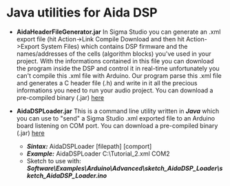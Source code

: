 # Java utilities for Aida DSP 

* __AidaHeaderFileGenerator.jar__
In Sigma Studio you can generate an .xml export file (hit Action->Link Compile Download and then hit Action->Export System Files)
which contains DSP firmware and the names/addresses of the cells (algorithm blocks) you've used in your project.
With the informations contained in this file you can download the program inside the DSP and control it in real-time 
unfortunately you can't compile this .xml file with Arduino. 
Our program parse this .xml file and generates a C header file (.h) and write in it all the precious informations you need to 
run your audio project. You can download a pre-compiled binary (.jar) [here](../Java/AidaHeaderFileGenerator/bin) 

* __AidaDSPLoader.jar__
This is a command line utility written in _**Java**_ which you can use to "send" a Sigma Studio .xml exported file 
to an Arduino board listening on COM port. You can download a pre-compiled binary (.jar) [here](../Java/AidaDSPLoader/bin) 
  * _**Sintax:**_ AidaDSPLoader [filepath] [comport]
  * _**Example:**_ AidaDSPLoader C:\Tutorial_2.xml COM2
  * Sketch to use with: _**Software\Examples\Arduino\Advanced\sketch_AidaDSP_Loader\sketch_AidaDSP_Loader.ino**_


